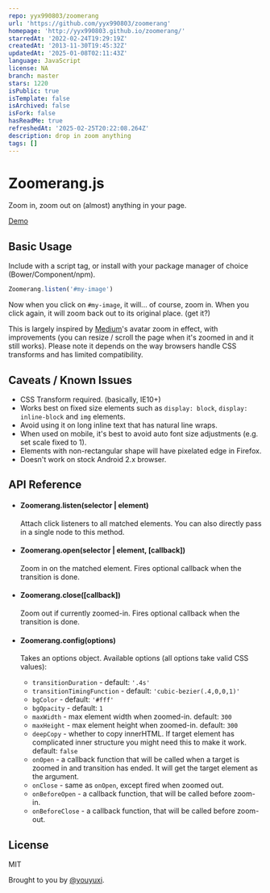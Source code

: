 ```yaml
---
repo: yyx990803/zoomerang
url: 'https://github.com/yyx990803/zoomerang'
homepage: 'http://yyx990803.github.io/zoomerang/'
starredAt: '2022-02-24T19:29:19Z'
createdAt: '2013-11-30T19:45:32Z'
updatedAt: '2025-01-08T02:11:43Z'
language: JavaScript
license: NA
branch: master
stars: 1220
isPublic: true
isTemplate: false
isArchived: false
isFork: false
hasReadMe: true
refreshedAt: '2025-02-25T20:22:08.264Z'
description: drop in zoom anything
tags: []
---
```


# Zoomerang.js

Zoom in, zoom out on (almost) anything in your page.

[Demo](http://yyx990803.github.io/zoomerang/)

## Basic Usage

Include with a script tag, or install with your package manager of choice (Bower/Component/npm).

``` js
Zoomerang.listen('#my-image')
```

Now when you click on `#my-image`, it will... of course, zoom in. When you click again, it will zoom back out to its original place. (get it?)

This is largely inspired by [Medium](http://medium.com)'s avatar zoom in effect, with improvements (you can resize / scroll the page when it's zoomed in and it still works). Please note it depends on the way browsers handle CSS transforms and has limited compatibility.

## Caveats / Known Issues

- CSS Transform required. (basically, IE10+)
- Works best on fixed size elements such as `display: block`, `display: inline-block` and `img` elements.
- Avoid using it on long inline text that has natural line wraps.
- When used on mobile, it's best to avoid auto font size adjustments (e.g. set scale fixed to 1).
- Elements with non-rectangular shape will have pixelated edge in Firefox.
- Doesn't work on stock Android 2.x browser.

## API Reference

- #### Zoomerang.listen(selector | element)

  Attach click listeners to all matched elements. You can also directly pass in a single node to this method.

- #### Zoomerang.open(selector | element, [callback])

  Zoom in on the matched element. Fires optional callback when the transition is done.

- #### Zoomerang.close([callback])

  Zoom out if currently zoomed-in. Fires optional callback when the transition is done.

- #### Zoomerang.config(options)

  Takes an options object. Available options (all options take valid CSS values):

    - `transitionDuration` - default: `'.4s'`
    - `transitionTimingFunction` - default: `'cubic-bezier(.4,0,0,1)'`
    - `bgColor` - default: `'#fff'`
    - `bgOpacity` - default: `1`
    - `maxWidth` - max element width when zoomed-in. default: `300`
    - `maxHeight` - max element height when zoomed-in. default: `300`
    - `deepCopy` - whether to copy innerHTML. If target element has complicated inner structure you might need this to make it work. default: `false`
    - `onOpen` - a callback function that will be called when a target is zoomed in and transition has ended. It will get the target element as the argument.
    - `onClose` - same as `onOpen`, except fired when zoomed out.
    - `onBeforeOpen` - a callback function, that will be called before zoom-in.
    - `onBeforeClose` - a callback function, that will be called before zoom-out.
## License

MIT

Brought to you by [@youyuxi](https://twitter.com/youyuxi).
